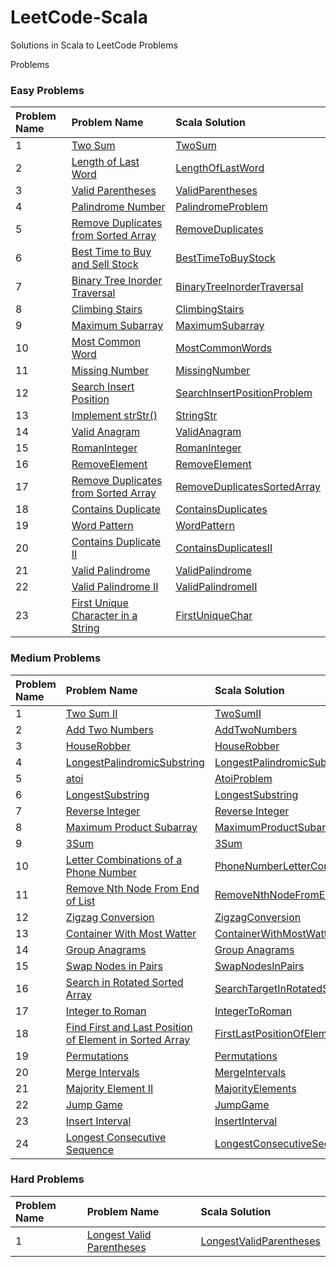 # LeetCode-Scala

Solutions in Scala to LeetCode Problems

Problems

### Easy Problems

| Problem Name | Problem Name                                                                                                                                                                                                                                         | Scala Solution                                                                                    |
|:-------------|:-----------------------------------------------------------------------------------------------------------------------------------------------------------------------------------------------------------------------------------------------------|:--------------------------------------------------------------------------------------------------|
| 1            | [Two Sum](https://leetcode.com/problems/two-sum/)                                                                                                                                                                                                    | [TwoSum](src/main/scala/com/leetcode/easy/TwoSum.scala)                                           |
| 2            | [Length of Last Word](https://leetcode.com/problems/length-of-last-word/)                                                                                                                                                                            | [LengthOfLastWord](src/main/scala/com/leetcode/easy/LengthOfLastWord.scala)                       |
| 3            | [Valid Parentheses](https://leetcode.com/problems/valid-parentheses/)                                                                                                                                                                                | [ValidParentheses](src/main/scala/com/leetcode/easy/ValidParentheses.scala)                       |
| 4            | [Palindrome Number](https://leetcode.com/problems/palindrome-number/)                                                                                                                                                                                | [PalindromeProblem](src/main/scala/com/leetcode/easy/PalindromeProblem.scala)                     |
| 5            | [Remove Duplicates from Sorted Array](https://leetcode.com/problems/remove-duplicates-from-sorted-array/)                                                                                                                                            | [RemoveDuplicates](src/main/scala/com/leetcode/easy/RemoveDuplicates.scala)                       |
| 6            | [Best Time to Buy and Sell Stock](https://leetcode.com/problems/best-time-to-buy-and-sell-stock/)                                                                                                                                                    | [BestTimeToBuyStock](src/main/scala/com/leetcode/easy/BestTimeToBuyStock.scala)                   |
| 7            | [Binary Tree Inorder Traversal](https://leetcode.com/problems/binary-tree-inorder-traversal/)                                                                                                                                                        | [BinaryTreeInorderTraversal](src/main/scala/com/leetcode/easy/BinaryTreeInorderTraversal.scala)   |
| 8            | [Climbing Stairs](https://leetcode.com/problems/climbing-stairs/)                                                                                                                                                                                    | [ClimbingStairs](src/main/scala/com/leetcode/easy/ClimbingStairs.scala)                           |
| 9            | [Maximum Subarray](https://leetcode.com/problems/maximum-subarray/)                                                                                                                                                                                  | [MaximumSubarray](src/main/scala/com/leetcode/easy/MaximumSubarray.scala)                         |
| 10           | [Most Common Word](https://leetcode.com/problems/most-common-word/)                                                                                                                                                                                  | [MostCommonWords](src/main/scala/com/leetcode/easy/MostCommonWords.scala)                         |
| 11           | [Missing Number](https://leetcode.com/problems/missing-number/)                                                                                                                                                                                      | [MissingNumber](src/main/scala/com/leetcode/easy/MissingNumber.scala)                             |
| 12           | [Search Insert Position](https://leetcode.com/problems/search-insert-position/)                                                                                                                                                                      | [SearchInsertPositionProblem](src/main/scala/com/leetcode/easy/SearchInsertPositionProblem.scala) |
| 13           | [Implement strStr()](https://leetcode.com/problems/implement-strstr/)                                                                                                                                                                                | [StringStr](src/main/scala/com/leetcode/easy/StringStr.scala)                                     |
| 14           | [Valid Anagram](https://leetcode.com/problems/valid-anagram/)                                                                                                                                                                                        | [ValidAnagram](src/main/scala/com/leetcode/easy/ValidAnagram.scala)                               |
| 15           | [RomanInteger](https://leetcode.com/problems/roman-to-integer/)                                                                                                                                                                                      | [RomanInteger](src/main/scala/com/leetcode/easy/RomanInteger.scala)                               |
| 16           | [RemoveElement](https://leetcode.com/problems/remove-element/)                                                                                                                                                                                       | [RemoveElement](src/main/scala/com/leetcode/easy/RemoveElement.scala)                             |
| 17           | [Remove Duplicates from Sorted Array](https://leetcode.com/problems/remove-duplicates-from-sorted-array/)                                                                                                                                            | [RemoveDuplicatesSortedArray](src/main/scala/com/leetcode/easy/RemoveDuplicatesSortedArray.scala) |
| 18           | [Contains Duplicate](https://leetcode.com/problems/contains-duplicate/)                                                                                                                                                                              | [ContainsDuplicates](src/main/scala/com/leetcode/easy/ContainsDuplicates$.scala)                  |
| 19           | [Word Pattern](https://leetcode.com/problems/word-pattern/)                                                                                                                                                                                          | [WordPattern](src/main/scala/com/leetcode/easy/WordPattern.scala)                                 |
| 20           | [Contains Duplicate II](https://leetcode.com/problems/contains-duplicate-ii/)                                                                                                                                                                        | [ContainsDuplicatesII](src/main/scala/com/leetcode/easy/ContainsDuplicatesII.scala)               |
| 21           | [Valid Palindrome](https://leetcode.com/problems/valid-palindrome/)                                                                                                                                                                                  | [ValidPalindrome](src/main/scala/com/leetcode/easy/ValidPalindrome.scala)                         |
| 22           | [Valid Palindrome II](https://leetcode.com/problems/valid-palindrome-ii/)                                                                                                                                                                            | [ValidPalindromeII](src/main/scala/com/leetcode/easy/ValidPalindromeII.scala)                     |
| 23           | [First Unique Character in a String](https://leetcode.com/problems/first-unique-character-in-a-string/)                                                                                                                                              | [FirstUniqueChar](src/main/scala/com/leetcode/easy/FirstUniqueChar.scala)                         |

### Medium Problems

| Problem Name | Problem Name                                                                                                                                                                                                | Scala Solution                                                                                                                                         |
|:-------------|:------------------------------------------------------------------------------------------------------------------------------------------------------------------------------------------------------------|:-------------------------------------------------------------------------------------------------------------------------------------------------------|
| 1            | [Two Sum II](https://leetcode.com/problems/two-sum-ii-input-array-is-sorted/submissions/)                                                                                                                   | [TwoSumII](src/main/scala/com/letcode/medium/TwoSumII.scala)                                                                                           |
| 2            | [Add Two Numbers](https://leetcode.com/problems/add-two-numbers/)                                                                                                                                           | [AddTwoNumbers](src/main/scala/com/letcode/medium/AddTwoNumbers.scala)                                                                                 |
| 3            | [HouseRobber](https://leetcode.com/problems/house-robber/)                                                                                                                                                  | [HouseRobber](src/main/scala/com/letcode/medium/HouseRobber.scala)                                                                                     |
| 4            | [LongestPalindromicSubstring](https://leetcode.com/problems/longest-palindromic-substring/)                                                                                                                 | [LongestPalindromicSubstring](src/main/scala/com/letcode/medium/LongestPalindromicSubstring.scala)                                                     |
| 5            | [atoi](https://leetcode.com/problems/string-to-integer-atoi/)                                                                                                                                               | [AtoiProblem](src/main/scala/com/letcode/medium/AtoiProblem.scala)                                                                                     |
| 6            | [LongestSubstring](https://leetcode.com/problems/longest-substring-without-repeating-characters/)                                                                                                           | [LongestSubstring](src/main/scala/com/letcode/medium/LongestSubstring.scala)                                                                           |
| 7            | [Reverse Integer](https://leetcode.com/problems/reverse-integer/)                                                                                                                                           | [Reverse Integer](src/main/scala/com/letcode/medium/ReverseInteger.scala)                                                                              |
| 8            | [Maximum Product Subarray](https://leetcode.com/problems/maximum-product-subarray/)                                                                                                                         | [MaximumProductSubarray](src/main/scala/com/letcode/medium/MaximumProductSubarray.scala)                                                               |
| 9            | [3Sum](https://leetcode.com/problems/3sum/)                                                                                                                                                                 | [3Sum](src/main/scala/com/letcode/medium/ThreeSum.scala)                                                                                               |
| 10           | [Letter Combinations of a Phone Number](https://leetcode.com/problems/letter-combinations-of-a-phone-number/)                                                                                               | [PhoneNumberLetterCombinations](src/main/scala/com/letcode/medium/PhoneNumberLetterCombinations.scala)                                                 |
| 11           | [Remove Nth Node From End of List](https://leetcode.com/problems/remove-nth-node-from-end-of-list/)                                                                                                         | [RemoveNthNodeFromEndOfList](src/main/scala/com/letcode/medium/RemoveNthNodeFromEndOfList.scala)                                                       |
| 12           | [Zigzag Conversion](https://leetcode.com/problems/zigzag-conversion/)                                                                                                                                       | [ZigzagConversion](src/main/scala/com/letcode/medium/ZigzagConversion.scala)                                                                           |
| 13           | [Container With Most Watter](https://leetcode.com/problems/container-with-most-water/)                                                                                                                      | [ContainerWithMostWatter](src/main/scala/com/letcode/medium/ContainerWithMostWatter.scala)                                                             |
| 14           | [Group Anagrams](https://leetcode.com/problems/group-anagrams/)                                                                                                                                             | [Group Anagrams](src/main/scala/com/letcode/medium/GroupAnagrams.scala)                                                                                |
| 15           | [Swap Nodes in Pairs](https://leetcode.com/problems/swap-nodes-in-pairs/)                                                                                                                                   | [SwapNodesInPairs](src/main/scala/com/letcode/medium/SwapNodesInPairs.scala)                                                                           |
| 16           | [Search in Rotated Sorted Array](https://leetcode.com/problems/search-in-rotated-sorted-array/)                                                                                                             | [SearchTargetInRotatedSortedArray](src/main/scala/com/letcode/medium/SearchTargetInRotatedSortedArray.scala)                                           |
| 17           | [Integer to Roman](https://leetcode.com/problems/integer-to-roman/)                                                                                                                                         | [IntegerToRoman](src/main/scala/com/letcode/medium/IntegerToRoman.scala)                                                                               |
| 18           | [Find First and Last Position of Element in Sorted Array](https://leetcode.com/problems/find-first-and-last-position-of-element-in-sorted-array/)                                                           | [FirstLastPositionOfElementInSortedArray](src/main/scala/com/letcode/medium/FirstLastPositionOfElementInSortedArray.scala)                             |
| 19           | [Permutations](https://leetcode.com/problems/permutations/)                                                                                                                                                 | [Permutations](src/main/scala/com/letcode/medium/Permutations.scala)                                                                                   |
| 20           | [Merge Intervals](https://leetcode.com/problems/merge-intervals/)                                                                                                                                           | [MergeIntervals](src/main/scala/com/letcode/medium/Permutations.scala)                                                                                 |
| 21           | [Majority Element II](https://leetcode.com/problems/majority-element-ii/)                                                                                                                                   | [MajorityElements](src/main/scala/com/letcode/medium/MajorityElements.scala)                                                                           |
| 22           | [Jump Game](https://leetcode.com/problems/jump-game/)                                                                                                                                                       | [JumpGame](src/main/scala/com/letcode/medium/JumpGame.scala)                                                                                           |
| 23           | [Insert Interval](https://leetcode.com/problems/insert-interval/submissions/)                                                                                                                               | [InsertInterval](src/main/scala/com/letcode/medium/InsertInterval.scala)                                                                               |
| 24           | [ Longest Consecutive Sequence](https://leetcode.com/problems/longest-consecutive-sequence/)                                                                                                                | [LongestConsecutiveSequence](src/main/scala/com/letcode/medium/LongestConsecutiveSequence.scala)                                                       |


### Hard Problems

| Problem Name | Problem Name                                                                                                                                           | Scala Solution                                                                                                             |
|:-------------|:-------------------------------------------------------------------------------------------------------------------------------------------------------|:---------------------------------------------------------------------------------------------------------------------------|
| 1            | [Longest Valid Parentheses](https://leetcode.com/problems/longest-valid-parentheses/)                                                                  | [LongestValidParentheses](src/main/scala/com/letcode/medium/LongestValidParentheses.scala)                                 |

